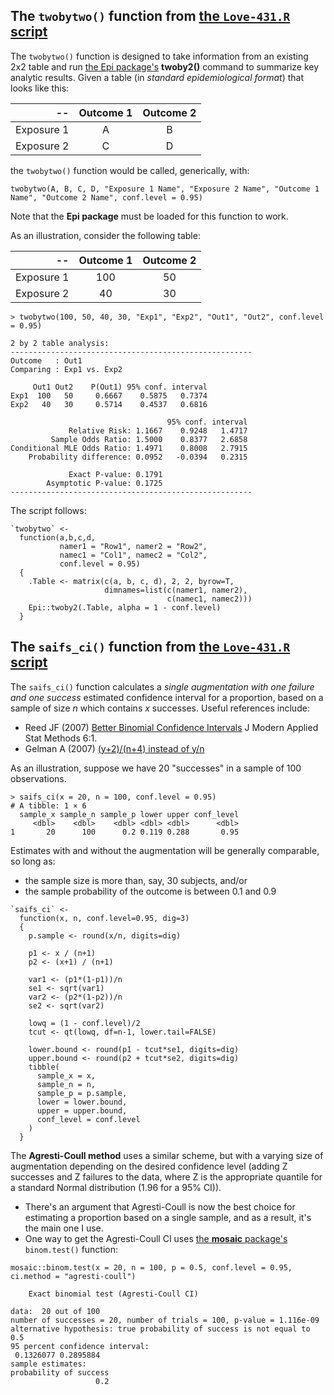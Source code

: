 ## The `twobytwo()` function from [the `Love-431.R` script](https://github.com/THOMASELOVE/431-data/blob/main/data/Love-431.R)

The `twobytwo()` function is designed to take information from an existing 2x2 table and run [the Epi package's](https://bendixcarstensen.com/Epi/) **twoby2()** command to summarize key analytic results. Given a table (in *standard epidemiological format*) that looks like this:

-- | Outcome 1 | Outcome 2
-----: | :----:  | :----:
Exposure 1 | A | B
Exposure 2 | C | D

the `twobytwo()` function would be called, generically, with: 

```
twobytwo(A, B, C, D, "Exposure 1 Name", "Exposure 2 Name", "Outcome 1 Name", "Outcome 2 Name", conf.level = 0.95)
```

Note that the **Epi package** must be loaded for this function to work.

As an illustration, consider the following table:

-- | Outcome 1 | Outcome 2
-----: | :----:  | :----:
Exposure 1 | 100 | 50
Exposure 2 | 40 | 30

```
> twobytwo(100, 50, 40, 30, "Exp1", "Exp2", "Out1", "Out2", conf.level = 0.95)

2 by 2 table analysis: 
------------------------------------------------------ 
Outcome   : Out1 
Comparing : Exp1 vs. Exp2 

     Out1 Out2    P(Out1) 95% conf. interval
Exp1  100   50     0.6667    0.5875   0.7374
Exp2   40   30     0.5714    0.4537   0.6816

                                   95% conf. interval
             Relative Risk: 1.1667    0.9248   1.4717
         Sample Odds Ratio: 1.5000    0.8377   2.6858
Conditional MLE Odds Ratio: 1.4971    0.8008   2.7915
    Probability difference: 0.0952   -0.0394   0.2315

             Exact P-value: 0.1791 
        Asymptotic P-value: 0.1725 
------------------------------------------------------
```

The script follows:

```
`twobytwo` <-
  function(a,b,c,d, 
           namer1 = "Row1", namer2 = "Row2", 
           namec1 = "Col1", namec2 = "Col2", 
           conf.level = 0.95)
  {
    .Table <- matrix(c(a, b, c, d), 2, 2, byrow=T, 
                     dimnames=list(c(namer1, namer2), 
                                   c(namec1, namec2)))
    Epi::twoby2(.Table, alpha = 1 - conf.level)
  }
```

## The `saifs_ci()` function from [the `Love-431.R` script](https://github.com/THOMASELOVE/431-data/blob/main/data/Love-431.R)

The `saifs_ci()` function calculates a *single augmentation with one failure and one success* estimated confidence interval for a proportion, based on a sample of size *n* which contains *x* successes. Useful references include:

- Reed JF (2007) [Better Binomial Confidence Intervals](https://digitalcommons.wayne.edu/cgi/viewcontent.cgi?article=1132&context=jmasm) J Modern Applied Stat Methods 6:1.
- Gelman A (2007) [(y+2)/(n+4) instead of y/n](https://statmodeling.stat.columbia.edu/2007/05/15/y1n2_instead_of/)

As an illustration, suppose we have 20 "successes" in a sample of 100 observations.

```
> saifs_ci(x = 20, n = 100, conf.level = 0.95)
# A tibble: 1 × 6
  sample_x sample_n sample_p lower upper conf_level
     <dbl>    <dbl>    <dbl> <dbl> <dbl>      <dbl>
1       20      100      0.2 0.119 0.288       0.95
```

Estimates with and without the augmentation will be generally comparable, so long as:
- the sample size is more than, say, 30 subjects, and/or
- the sample probability of the outcome is between 0.1 and 0.9

```
`saifs_ci` <- 
  function(x, n, conf.level=0.95, dig=3)
  {
    p.sample <- round(x/n, digits=dig)
    
    p1 <- x / (n+1)
    p2 <- (x+1) / (n+1)
    
    var1 <- (p1*(1-p1))/n
    se1 <- sqrt(var1)
    var2 <- (p2*(1-p2))/n
    se2 <- sqrt(var2)
    
    lowq = (1 - conf.level)/2
    tcut <- qt(lowq, df=n-1, lower.tail=FALSE)
    
    lower.bound <- round(p1 - tcut*se1, digits=dig)
    upper.bound <- round(p2 + tcut*se2, digits=dig)
    tibble(
      sample_x = x,
      sample_n = n,
      sample_p = p.sample,
      lower = lower.bound,
      upper = upper.bound,
      conf_level = conf.level
    )
  }
```

The **Agresti-Coull method** uses a similar scheme, but with a varying size of augmentation depending on the desired confidence level (adding Z successes and Z failures to the data, where Z is the appropriate quantile for a standard Normal distribution (1.96 for a 95% CI)). 

- There's an argument that Agresti-Coull is now the best choice for estimating a proportion based on a single sample, and as a result, it's the main one I use.
- One way to get the Agresti-Coull CI uses [the **mosaic** package's](http://www.mosaic-web.org/) `binom.test()` function:

```
mosaic::binom.test(x = 20, n = 100, p = 0.5, conf.level = 0.95, ci.method = "agresti-coull")

	Exact binomial test (Agresti-Coull CI)

data:  20 out of 100
number of successes = 20, number of trials = 100, p-value = 1.116e-09
alternative hypothesis: true probability of success is not equal to 0.5
95 percent confidence interval:
 0.1326077 0.2895884
sample estimates:
probability of success 
                   0.2 
```
